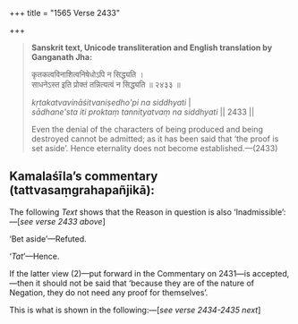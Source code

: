 +++
title = "1565 Verse 2433"

+++
> **Sanskrit text, Unicode transliteration and English translation by Ganganath Jha:** 
>
> कृतकत्वविनाशित्वनिषेधोऽपि न सिद्ध्यति ।  
> साधनेऽस्त इति प्रोक्तं तन्नित्यत्वं न सिद्ध्यति ॥ २४३३ ॥ 
>
> *kṛtakatvavināśitvaniṣedho'pi na siddhyati* \|  
> *sādhane'sta iti proktaṃ tannityatvaṃ na siddhyati* \|\| 2433 \|\| 
>
> Even the denial of the characters of being produced and being destroyed cannot be admitted; as it has been said that ‘the proof is set aside’. Hence eternality does not become established.—(2433)



## Kamalaśīla’s commentary (tattvasaṃgrahapañjikā):

The following *Text* shows that the Reason in question is also ‘Inadmissible’:—[*see verse 2433 above*]

‘Bet aside’—Refuted.

‘*Tat*’—Hence.

If the latter view (2)—put forward in the Commentary on 2431—is accepted,—then it should not be said that ‘because they are of the nature of Negation, they do not need any proof for themselves’.

This is what is shown in the following:—[*see verse 2434-2435 next*]


